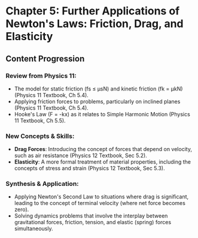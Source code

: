# Chapter 5: Further Applications of Newton's Laws: Friction, Drag, and Elasticity

## Content Progression

### Review from Physics 11:

- The model for static friction (fs ≤ μsN) and kinetic friction (fk = μkN) (Physics 11 Textbook, Ch 5.4).
- Applying friction forces to problems, particularly on inclined planes (Physics 11 Textbook, Ch 5.4).
- Hooke's Law (F = -kx) as it relates to Simple Harmonic Motion (Physics 11 Textbook, Ch 5.5).

### New Concepts & Skills:

- **Drag Forces**: Introducing the concept of forces that depend on velocity, such as air resistance (Physics 12 Textbook, Sec 5.2).
- **Elasticity**: A more formal treatment of material properties, including the concepts of stress and strain (Physics 12 Textbook, Sec 5.3).

### Synthesis & Application:

- Applying Newton's Second Law to situations where drag is significant, leading to the concept of terminal velocity (where net force becomes zero).
- Solving dynamics problems that involve the interplay between gravitational forces, friction, tension, and elastic (spring) forces simultaneously.
